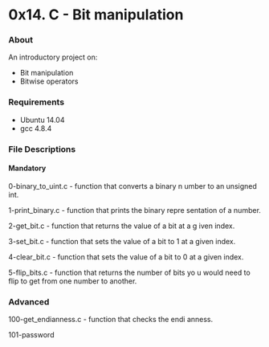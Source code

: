 # 0x14. C - Bit manipulation
### About
An introductory project on:

* Bit manipulation
* Bitwise operators
### Requirements
* Ubuntu 14.04
* gcc 4.8.4
### File Descriptions
#### Mandatory
0-binary_to_uint.c - function that converts a binary n umber to an unsigned int.

1-print_binary.c - function that prints the binary repre sentation of a number.

2-get_bit.c - function that returns the value of a bit at a g iven index.

3-set_bit.c - function that sets the value of a bit to 1 at a given index.

4-clear_bit.c - function that sets the value of a bit to 0  at a given index.

5-flip_bits.c - function that returns the number of bits yo u would need to flip to get from one number to another.

### Advanced
100-get_endianness.c - function that checks the endi anness.

101-password
